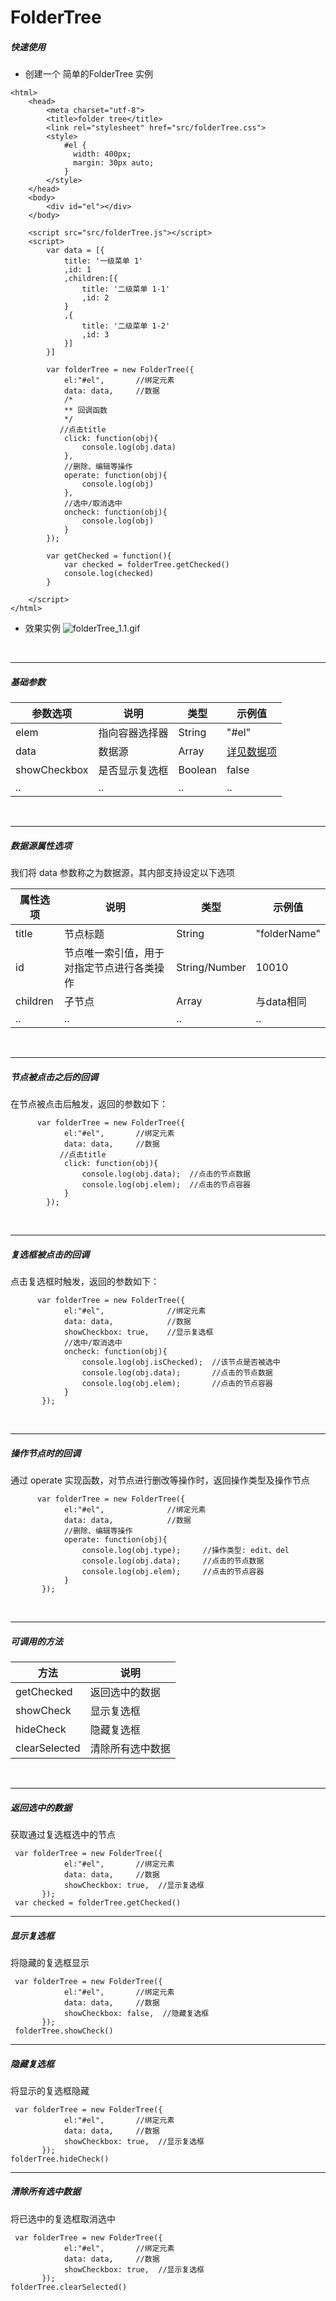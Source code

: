 # FolderTree
#####  快速使用
- 创建一个 简单的FolderTree 实例

```
<html>
    <head>
        <meta charset="utf-8">
        <title>folder tree</title>
        <link rel="stylesheet" href="src/folderTree.css">
        <style>
            #el {
              width: 400px;
              margin: 30px auto;
            }
        </style>
    </head>
    <body>
        <div id="el"></div>
    </body>
    
    <script src="src/folderTree.js"></script>
    <script>
        var data = [{
            title: '一级菜单 1'
            ,id: 1
            ,children:[{
                title: '二级菜单 1-1'
                ,id: 2
            }
            ,{
                title: '二级菜单 1-2'
                ,id: 3
            }]
        }]
        
        var folderTree = new FolderTree({
            el:"#el",       //绑定元素
            data: data,     //数据
            /*
            ** 回调函数
            */
           //点击title
            click: function(obj){
                console.log(obj.data)
            },
            //删除、编辑等操作
            operate: function(obj){
                console.log(obj)
            },
            //选中/取消选中
            oncheck: function(obj){
                console.log(obj)
            }
        }); 

        var getChecked = function(){
            var checked = folderTree.getChecked()
            console.log(checked)
        }
        
    </script>
</html>
```
- 效果实例
![folderTree_1.1.gif](https://github.com/BigJJing/folderTree/blob/master/doc/example.gif)
<br>

***

##### 基础参数

参数选项|说明|类型|示例值
----|----|----|---
elem | 指向容器选择器 | String| "#el"
data | 数据源 | Array | [详见数据项](/jump/)
showCheckbox | 是否显示复选框 | Boolean |  false
.. | .. | .. | ..

<br>

***

[jump]:jump

##### 数据源属性选项
我们将 data 参数称之为数据源，其内部支持设定以下选项

属性选项|说明|类型|示例值
----|----|----|---
title | 节点标题 | String | "folderName"
id | 节点唯一索引值，用于对指定节点进行各类操作 | String/Number | 10010
children | 子节点 | Array | 与data相同
.. |.. | .. | ..

<br>

***
##### 节点被点击之后的回调
在节点被点击后触发，返回的参数如下：
```
      var folderTree = new FolderTree({
            el:"#el",       //绑定元素
            data: data,     //数据
           //点击title
            click: function(obj){
                console.log(obj.data);  //点击的节点数据
                console.log(obj.elem);  //点击的节点容器
            }
        }); 
```

<br>

***
##### 复选框被点击的回调
点击复选框时触发，返回的参数如下：
```
      var folderTree = new FolderTree({
            el:"#el",              //绑定元素
            data: data,            //数据
            showCheckbox: true,    //显示复选框
            //选中/取消选中
            oncheck: function(obj){
                console.log(obj.isChecked);  //该节点是否被选中
                console.log(obj.data);       //点击的节点数据
                console.log(obj.elem);       //点击的节点容器
            }
       }); 
```

<br>

***
##### 操作节点时的回调
通过 operate 实现函数，对节点进行删改等操作时，返回操作类型及操作节点
```
      var folderTree = new FolderTree({
            el:"#el",              //绑定元素
            data: data,            //数据
            //删除、编辑等操作
            operate: function(obj){
                console.log(obj.type);     //操作类型: edit、del
                console.log(obj.data);     //点击的节点数据
                console.log(obj.elem);     //点击的节点容器
            }
       }); 
```

<br>

***
##### 可调用的方法

方法|说明
----|----
getChecked|返回选中的数据
showCheck|显示复选框
hideCheck|隐藏复选框
clearSelected|清除所有选中数据
<br>

***
##### 返回选中的数据
获取通过复选框选中的节点
```
 var folderTree = new FolderTree({
            el:"#el",       //绑定元素
            data: data,     //数据
            showCheckbox: true,  //显示复选框
       }); 
 var checked = folderTree.getChecked()
```

***
##### 显示复选框
将隐藏的复选框显示

```
 var folderTree = new FolderTree({
            el:"#el",       //绑定元素
            data: data,     //数据
            showCheckbox: false,  //隐藏复选框
       }); 
 folderTree.showCheck()
```

***
##### 隐藏复选框
将显示的复选框隐藏

```
 var folderTree = new FolderTree({
            el:"#el",       //绑定元素
            data: data,     //数据
            showCheckbox: true,  //显示复选框
       }); 
folderTree.hideCheck()
```

***
##### 清除所有选中数据
将已选中的复选框取消选中

```
 var folderTree = new FolderTree({
            el:"#el",       //绑定元素
            data: data,     //数据
            showCheckbox: true,  //显示复选框
       }); 
folderTree.clearSelected()
```
